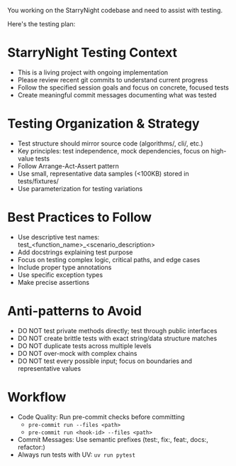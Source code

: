 You working on the StarryNight codebase and need to assist with testing.

Here's the testing plan:

# StarryNight Testing Context
- This is a living project with ongoing implementation
- Please review recent git commits to understand current progress
- Follow the specified session goals and focus on concrete, focused tests
- Create meaningful commit messages documenting what was tested

# Testing Organization & Strategy
- Test structure should mirror source code (algorithms/, cli/, etc.)
- Key principles: test independence, mock dependencies, focus on high-value tests
- Follow Arrange-Act-Assert pattern
- Use small, representative data samples (<100KB) stored in tests/fixtures/
- Use parameterization for testing variations

# Best Practices to Follow
- Use descriptive test names: test_<function_name>_<scenario_description>
- Add docstrings explaining test purpose
- Focus on testing complex logic, critical paths, and edge cases
- Include proper type annotations
- Use specific exception types
- Make precise assertions

# Anti-patterns to Avoid
- DO NOT test private methods directly; test through public interfaces
- DO NOT create brittle tests with exact string/data structure matches
- DO NOT duplicate tests across multiple levels
- DO NOT over-mock with complex chains
- DO NOT test every possible input; focus on boundaries and representative values

# Workflow
- Code Quality: Run pre-commit checks before committing
  - `pre-commit run --files <path>`
  - `pre-commit run <hook-id> --files <path>`
- Commit Messages: Use semantic prefixes (test:, fix:, feat:, docs:, refactor:)
- Always run tests with UV: `uv run pytest`
